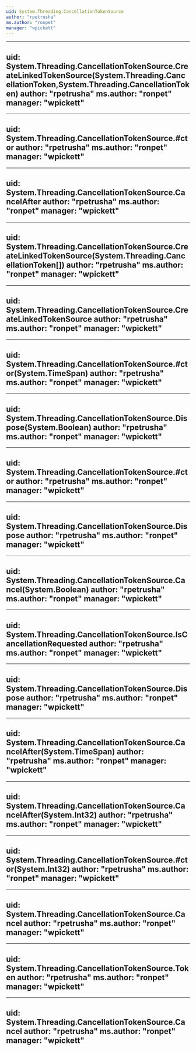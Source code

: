 ```yaml
---
uid: System.Threading.CancellationTokenSource
author: "rpetrusha"
ms.author: "ronpet"
manager: "wpickett"
---
```


---
uid: System.Threading.CancellationTokenSource.CreateLinkedTokenSource(System.Threading.CancellationToken,System.Threading.CancellationToken)
author: "rpetrusha"
ms.author: "ronpet"
manager: "wpickett"
---

---
uid: System.Threading.CancellationTokenSource.#ctor
author: "rpetrusha"
ms.author: "ronpet"
manager: "wpickett"
---

---
uid: System.Threading.CancellationTokenSource.CancelAfter
author: "rpetrusha"
ms.author: "ronpet"
manager: "wpickett"
---

---
uid: System.Threading.CancellationTokenSource.CreateLinkedTokenSource(System.Threading.CancellationToken[])
author: "rpetrusha"
ms.author: "ronpet"
manager: "wpickett"
---

---
uid: System.Threading.CancellationTokenSource.CreateLinkedTokenSource
author: "rpetrusha"
ms.author: "ronpet"
manager: "wpickett"
---

---
uid: System.Threading.CancellationTokenSource.#ctor(System.TimeSpan)
author: "rpetrusha"
ms.author: "ronpet"
manager: "wpickett"
---

---
uid: System.Threading.CancellationTokenSource.Dispose(System.Boolean)
author: "rpetrusha"
ms.author: "ronpet"
manager: "wpickett"
---

---
uid: System.Threading.CancellationTokenSource.#ctor
author: "rpetrusha"
ms.author: "ronpet"
manager: "wpickett"
---

---
uid: System.Threading.CancellationTokenSource.Dispose
author: "rpetrusha"
ms.author: "ronpet"
manager: "wpickett"
---

---
uid: System.Threading.CancellationTokenSource.Cancel(System.Boolean)
author: "rpetrusha"
ms.author: "ronpet"
manager: "wpickett"
---

---
uid: System.Threading.CancellationTokenSource.IsCancellationRequested
author: "rpetrusha"
ms.author: "ronpet"
manager: "wpickett"
---

---
uid: System.Threading.CancellationTokenSource.Dispose
author: "rpetrusha"
ms.author: "ronpet"
manager: "wpickett"
---

---
uid: System.Threading.CancellationTokenSource.CancelAfter(System.TimeSpan)
author: "rpetrusha"
ms.author: "ronpet"
manager: "wpickett"
---

---
uid: System.Threading.CancellationTokenSource.CancelAfter(System.Int32)
author: "rpetrusha"
ms.author: "ronpet"
manager: "wpickett"
---

---
uid: System.Threading.CancellationTokenSource.#ctor(System.Int32)
author: "rpetrusha"
ms.author: "ronpet"
manager: "wpickett"
---

---
uid: System.Threading.CancellationTokenSource.Cancel
author: "rpetrusha"
ms.author: "ronpet"
manager: "wpickett"
---

---
uid: System.Threading.CancellationTokenSource.Token
author: "rpetrusha"
ms.author: "ronpet"
manager: "wpickett"
---

---
uid: System.Threading.CancellationTokenSource.Cancel
author: "rpetrusha"
ms.author: "ronpet"
manager: "wpickett"
---
